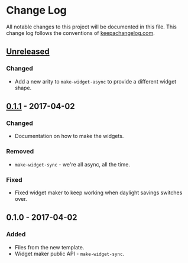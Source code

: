 # Change Log
All notable changes to this project will be documented in this file. This change log follows the conventions of [keepachangelog.com](http://keepachangelog.com/).

## [Unreleased]
### Changed
- Add a new arity to `make-widget-async` to provide a different widget shape.

## [0.1.1] - 2017-04-02
### Changed
- Documentation on how to make the widgets.

### Removed
- `make-widget-sync` - we're all async, all the time.

### Fixed
- Fixed widget maker to keep working when daylight savings switches over.

## 0.1.0 - 2017-04-02
### Added
- Files from the new template.
- Widget maker public API - `make-widget-sync`.

[Unreleased]: https://github.com/your-name/podcaster-io-app/compare/0.1.1...HEAD
[0.1.1]: https://github.com/your-name/podcaster-io-app/compare/0.1.0...0.1.1
